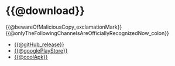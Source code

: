 # {{@download}}
{{@bewareOfMaliciousCopy_exclamationMark}}{{@onlyTheFollowingChannelsAreOfficiallyRecognizedNow_colon}}
* [{{@gitHub_release}}](https://github.com/FreezeYou/FreezeYou/releases)
* [{{@googlePlayStore}}](https://play.google.com/store/apps/details?id=cf.playhi.freezeyou)
* [{{@coolApk}}](https://www.coolapk.com/apk/165728)



